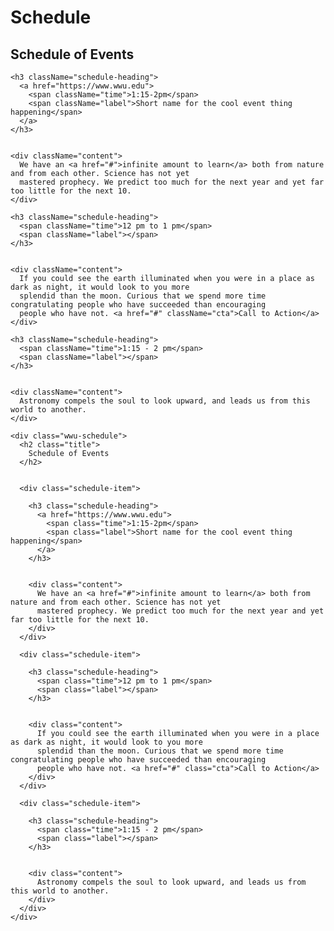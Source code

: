# Schedule

<div className="wwu-schedule">
  <h2 className="title">
    Schedule of Events
  </h2>
  
  
  <div className="schedule-item">
    
    <h3 className="schedule-heading">
      <a href="https://www.wwu.edu">
        <span className="time">1:15-2pm</span>
        <span className="label">Short name for the cool event thing happening</span>
      </a>
    </h3>
    
    
    <div className="content">
      We have an <a href="#">infinite amount to learn</a> both from nature and from each other. Science has not yet
      mastered prophecy. We predict too much for the next year and yet far too little for the next 10.
    </div>
  </div>
  
  <div className="schedule-item">
    
    <h3 className="schedule-heading">
      <span className="time">12 pm to 1 pm</span>
      <span className="label"></span>
    </h3>
    
    
    <div className="content">
      If you could see the earth illuminated when you were in a place as dark as night, it would look to you more
      splendid than the moon. Curious that we spend more time congratulating people who have succeeded than encouraging
      people who have not. <a href="#" className="cta">Call to Action</a>
    </div>
  </div>
  
  <div className="schedule-item">
    
    <h3 className="schedule-heading">
      <span className="time">1:15 - 2 pm</span>
      <span className="label"></span>
    </h3>
    
    
    <div className="content">
      Astronomy compels the soul to look upward, and leads us from this world to another.
    </div>
  </div>
</div>

```
<div class="wwu-schedule">
  <h2 class="title">
    Schedule of Events
  </h2>
  
  
  <div class="schedule-item">
    
    <h3 class="schedule-heading">
      <a href="https://www.wwu.edu">
        <span class="time">1:15-2pm</span>
        <span class="label">Short name for the cool event thing happening</span>
      </a>
    </h3>
    
    
    <div class="content">
      We have an <a href="#">infinite amount to learn</a> both from nature and from each other. Science has not yet
      mastered prophecy. We predict too much for the next year and yet far too little for the next 10.
    </div>
  </div>
  
  <div class="schedule-item">
    
    <h3 class="schedule-heading">
      <span class="time">12 pm to 1 pm</span>
      <span class="label"></span>
    </h3>
    
    
    <div class="content">
      If you could see the earth illuminated when you were in a place as dark as night, it would look to you more
      splendid than the moon. Curious that we spend more time congratulating people who have succeeded than encouraging
      people who have not. <a href="#" class="cta">Call to Action</a>
    </div>
  </div>
  
  <div class="schedule-item">
    
    <h3 class="schedule-heading">
      <span class="time">1:15 - 2 pm</span>
      <span class="label"></span>
    </h3>
    
    
    <div class="content">
      Astronomy compels the soul to look upward, and leads us from this world to another.
    </div>
  </div>
</div>
```